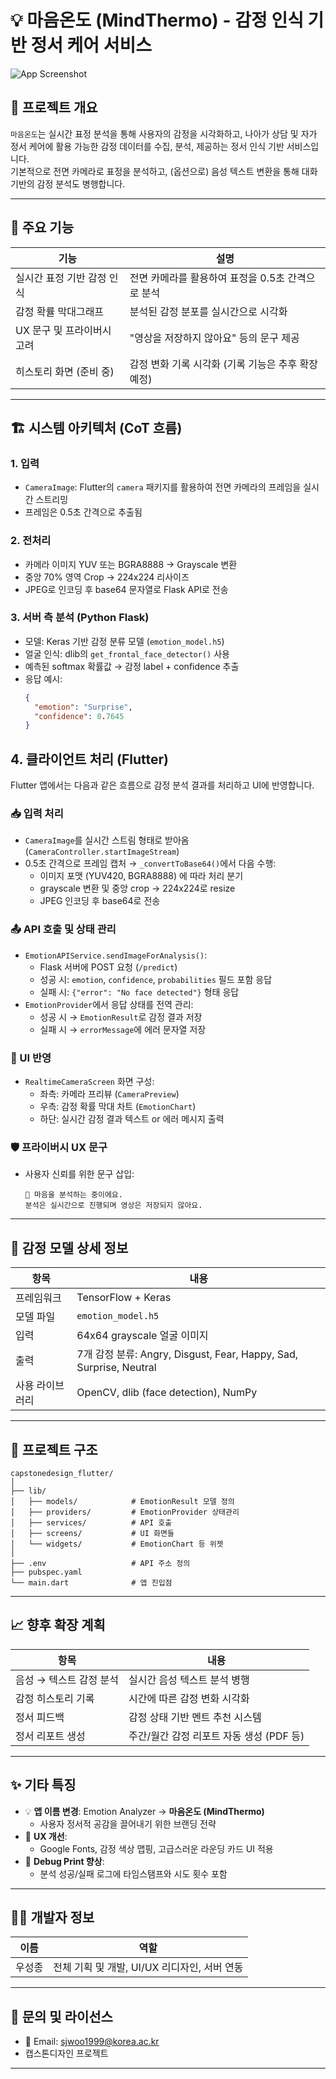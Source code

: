 # 💡 마음온도 (MindThermo) - 감정 인식 기반 정서 케어 서비스

![App Screenshot](screenshots/mindthermo_ui.png) <!-- UI 캡처 이미지 위치 -->

## 📖 프로젝트 개요

`마음온도`는 실시간 표정 분석을 통해 사용자의 감정을 시각화하고, 나아가 상담 및 자가 정서 케어에 활용 가능한 감정 데이터를 수집, 분석, 제공하는 정서 인식 기반 서비스입니다.  
기본적으로 전면 카메라로 표정을 분석하고, (옵션으로) 음성 텍스트 변환을 통해 대화 기반의 감정 분석도 병행합니다.

---

## 🧠 주요 기능

| 기능 | 설명 |
|------|------|
| 실시간 표정 기반 감정 인식 | 전면 카메라를 활용하여 표정을 0.5초 간격으로 분석 |
| 감정 확률 막대그래프 | 분석된 감정 분포를 실시간으로 시각화 |
| UX 문구 및 프라이버시 고려 | "영상을 저장하지 않아요" 등의 문구 제공 |
| 히스토리 화면 (준비 중) | 감정 변화 기록 시각화 (기록 기능은 추후 확장 예정) |

---

## 🏗️ 시스템 아키텍처 (CoT 흐름)

### 1. 입력
- `CameraImage`: Flutter의 `camera` 패키지를 활용하여 전면 카메라의 프레임을 실시간 스트리밍
- 프레임은 0.5초 간격으로 추출됨

### 2. 전처리
- 카메라 이미지 YUV 또는 BGRA8888 → Grayscale 변환
- 중앙 70% 영역 Crop → 224x224 리사이즈
- JPEG로 인코딩 후 base64 문자열로 Flask API로 전송

### 3. 서버 측 분석 (Python Flask)
- 모델: Keras 기반 감정 분류 모델 (`emotion_model.h5`)
- 얼굴 인식: dlib의 `get_frontal_face_detector()` 사용
- 예측된 softmax 확률값 → 감정 label + confidence 추출
- 응답 예시:
  ```json
  {
    "emotion": "Surprise",
    "confidence": 0.7645
  }
  ```

## 4. 클라이언트 처리 (Flutter)

Flutter 앱에서는 다음과 같은 흐름으로 감정 분석 결과를 처리하고 UI에 반영합니다.

### 📥 입력 처리
- `CameraImage`를 실시간 스트림 형태로 받아옴 (`CameraController.startImageStream`)
- 0.5초 간격으로 프레임 캡처 → `_convertToBase64()`에서 다음 수행:
  - 이미지 포맷 (YUV420, BGRA8888) 에 따라 처리 분기
  - grayscale 변환 및 중앙 crop → 224x224로 resize
  - JPEG 인코딩 후 base64로 전송

### 📤 API 호출 및 상태 관리
- `EmotionAPIService.sendImageForAnalysis()`:
  - Flask 서버에 POST 요청 (`/predict`)
  - 성공 시: `emotion`, `confidence`, `probabilities` 필드 포함 응답
  - 실패 시: `{"error": "No face detected"}` 형태 응답
- `EmotionProvider`에서 응답 상태를 전역 관리:
  - 성공 시 → `EmotionResult`로 감정 결과 저장
  - 실패 시 → `errorMessage`에 에러 문자열 저장

### 🎨 UI 반영
- `RealtimeCameraScreen` 화면 구성:
  - 좌측: 카메라 프리뷰 (`CameraPreview`)
  - 우측: 감정 확률 막대 차트 (`EmotionChart`)
  - 하단: 실시간 감정 결과 텍스트 or 에러 메시지 출력

### 🛡️ 프라이버시 UX 문구
- 사용자 신뢰를 위한 문구 삽입:
  ```text
  🙌 마음을 분석하는 중이에요.
  분석은 실시간으로 진행되며 영상은 저장되지 않아요.
  ```

---

## 🧪 감정 모델 상세 정보

| 항목 | 내용 |
|------|------|
| 프레임워크 | TensorFlow + Keras |
| 모델 파일 | `emotion_model.h5` |
| 입력 | 64x64 grayscale 얼굴 이미지 |
| 출력 | 7개 감정 분류: Angry, Disgust, Fear, Happy, Sad, Surprise, Neutral |
| 사용 라이브러리 | OpenCV, dlib (face detection), NumPy |

---

## 📂 프로젝트 구조

```
capstonedesign_flutter/
│
├── lib/
│   ├── models/            # EmotionResult 모델 정의
│   ├── providers/         # EmotionProvider 상태관리
│   ├── services/          # API 호출
│   ├── screens/           # UI 화면들
│   └── widgets/           # EmotionChart 등 위젯
│
├── .env                   # API 주소 정의
├── pubspec.yaml
└── main.dart              # 앱 진입점
```

---

## 📈 향후 확장 계획

| 항목 | 내용 |
|------|------|
| 음성 → 텍스트 감정 분석 | 실시간 음성 텍스트 분석 병행 |
| 감정 히스토리 기록 | 시간에 따른 감정 변화 시각화 |
| 정서 피드백 | 감정 상태 기반 멘트 추천 시스템 |
| 정서 리포트 생성 | 주간/월간 감정 리포트 자동 생성 (PDF 등) |

---

## ✨ 기타 특징

- 💡 **앱 이름 변경**: Emotion Analyzer → **마음온도 (MindThermo)**
  - 사용자 정서적 공감을 끌어내기 위한 브랜딩 전략
- 🧠 **UX 개선**:
  - Google Fonts, 감정 색상 맵핑, 고급스러운 라운딩 카드 UI 적용
- 🧪 **Debug Print 향상**:
  - 분석 성공/실패 로그에 타임스탬프와 시도 횟수 포함

---

## 🧑‍💻 개발자 정보

| 이름 | 역할 |
|------|------|
| 우성종 | 전체 기획 및 개발, UI/UX 리디자인, 서버 연동 |

---

## 📮 문의 및 라이선스

- 📧 Email: sjwoo1999@korea.ac.kr
- 캡스톤디자인 프로젝트

---